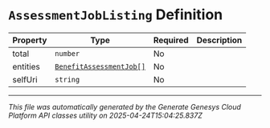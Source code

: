 # `AssessmentJobListing` Definition

| Property | Type | Required | Description |
|----------|------|----------|-------------|
| total | `number` | No |  |
| entities | [`BenefitAssessmentJob[]`](benefitassessmentjob-definition.md) | No |  |
| selfUri | `string` | No |  |

---

*This file was automatically generated by the Generate Genesys Cloud Platform API classes utility on 2025-04-24T15:04:25.837Z*